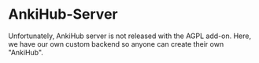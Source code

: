 # AnkiHub-Server

Unfortunately, AnkiHub server is not released with the AGPL add-on. Here, we have our own custom backend so anyone can create their own "AnkiHub".
